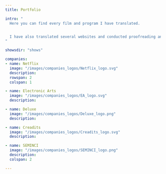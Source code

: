 ```yaml
---
title: Portfolio

intro: "
  Here you can find every film and program I have translated.


  I have also translated several websites and conducted proofreading and linguistic QC for various clients. 
"

showsdir: "shows"

companies:
- name: Netflix
  image: "/images/companies_logos/Netflix_logo.svg"
  description:
  rowspan: 2
  colspan: 1

- name: Electronic Arts
  image: "/images/companies_logos/EA_logo.svg"
  description:

- name: Deluxe
  image: "/images/companies_logos/Deluxe_logo.png"
  description:

- name: Creadits
  image: "/images/companies_logos/Creadits_logo.svg"
  description:

- name: SEMINCI
  image: "/images/companies_logos/SEMINCI_logo.png"
  description:
  colspan: 2

---
```

